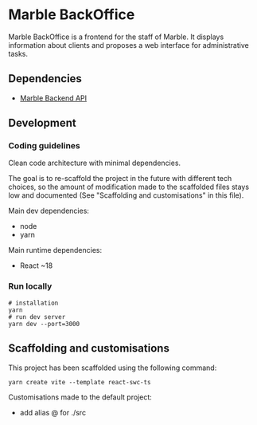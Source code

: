 # Marble BackOffice

Marble BackOffice is a frontend for the staff of Marble. It displays information about clients and proposes a web interface for administrative tasks.

## Dependencies

- [Marble Backend API](https://github.com/checkmarble/marble-backend)

## Development

### Coding guidelines

Clean code architecture with minimal dependencies.

The goal is to re-scaffold the project in the future with different tech choices, so the amount of modification made to the scaffolded files stays low and documented (See "Scaffolding and customisations" in this file).

Main dev dependencies:
- node
- yarn

Main runtime dependencies:
- React ~18

### Run locally

```
# installation
yarn
# run dev server
yarn dev --port=3000
```

## Scaffolding and customisations

This project has been scaffolded using the following command:
```
yarn create vite --template react-swc-ts
```

Customisations made to the default project:

- add alias @ for ./src
